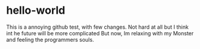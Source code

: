 # hello-world

This is a annoying github test, with few changes. Not hard at all but I think int he future will be more complicated
But now, Im relaxing with my Monster and feeling the programmers souls.
